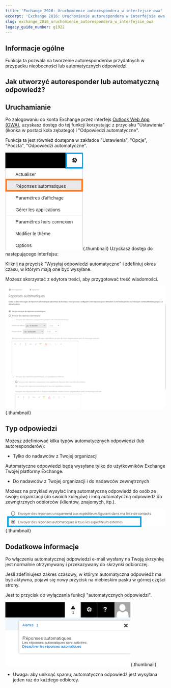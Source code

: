 ```yaml
---
title: 'Exchange 2016: Uruchomienie autorespondera w interfejsie owa'
excerpt: 'Exchange 2016: Uruchomienie autorespondera w interfejsie owa'
slug: exchange_2016_uruchomienie_autorespondera_w_interfejsie_owa
legacy_guide_number: g1922
---
```



## Informacje ogólne
Funkcja ta pozwala na tworzenie autoresponderów przydatnych w przypadku nieobecności lub automatycznych odpowiedzi.


## Jak utworzyć autoresponder lub automatyczną odpowiedź?

## Uruchamianie
Po zalogowaniu do konta Exchange przez interfejs [Outlook Web App (OWA)](https://ex.mail.ovh.net/owa/), uzyskasz dostęp do tej funkcji korzystając z przycisku "Ustawienia" (ikonka w postaci koła zębatego) i  "Odpowiedzi automatyczne".

Funkcja ta jest również dostępna w zakładce "Ustawienia", "Opcje", "Poczta", "Odpowiedzi automatyczne".

![](images/img_2946.jpg){.thumbnail}
Uzyskasz dostęp do następującego interfejsu:

Kliknij na przycisk "Wysyłaj odpowiedzi automatyczne" i zdefiniuj okres czasu, w którym mają one być wysyłane.

Możesz skorzystać z edytora treści, aby przygotować treść wiadomości.

![](images/img_2947.jpg){.thumbnail}

## Typ odpowiedzi
Możesz zdefiniować kilka typów automatycznych odpowiedzi (lub autoresponderów):


- Tylko do nadawców z Twojej organizacji


Automatyczne odpowiedzi będą wysyłane tylko do użytkowników Exchange Twojej platformy Exchange.


- Do nadawców z Twojej organizacji i do nadawców zewnętrznych


Możesz na przykład wysyłać inną automatyczną odpowiedź do osób ze swojej organizacji (do swoich kolegów) i inną automatyczną odpowiedź do zewnętrznych odbiorców (klientów, znajomych, itp.).

![](images/img_2948.jpg){.thumbnail}


## Dodatkowe informacje
Po włączeniu automatycznej odpowiedzi e-mail wysłany na Twoją skrzynkę jest normalnie otrzymywany i przekazywany do skrzynki odbiorczej.

Jeśli zdefiniujesz zakres czasowy, w którym automatyczna odpowiedź ma być aktywna, pojawi się nowy przycisk na niebieskim pasku w górnej części strony.

Jest to przycisk do wyłączania funkcji "automatycznych odpowiedzi".

![](images/img_2949.jpg){.thumbnail}

- Uwaga: aby uniknąć spamu, automatyczna odpowiedź jest wysyłana jeden raz do każdego odbiorcy.



